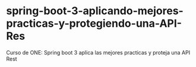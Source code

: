 # spring-boot-3-aplicando-mejores-practicas-y-protegiendo-una-API-Res
Curso de ONE:  Spring boot 3 aplica las mejores practicas y proteja una API Rest
